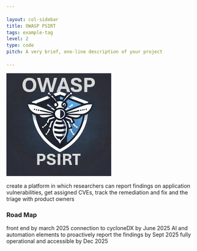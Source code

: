 ```yaml
---

layout: col-sidebar
title: OWASP PSIRT
tags: example-tag
level: 2
type: code
pitch: A very brief, one-line description of your project

---
```

<img src="https://raw.githubusercontent.com/emergar07/www-project-psirt/main/assets/images/OWASPSIRT-LOGO.jpg" alt="OWASP PSIRT Logo" />


create a platform in which researchers can report findings on application vulnerabilities, get assigned CVEs, track the remediation and fix and the triage with product owners  

### Road Map
front end by march 2025
connection to cycloneDX by June 2025
AI and automation elements to proactively report the findings  by Sept 2025
fully operational and accessible by Dec 2025
